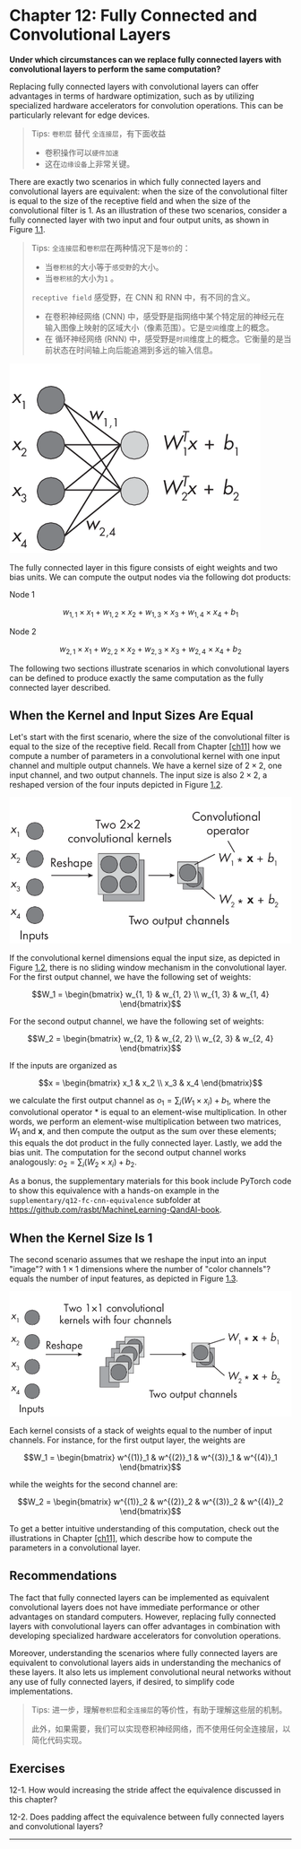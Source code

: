 







# Chapter 12: Fully Connected and Convolutional Layers
[](#chapter-12-fully-connected-and-convolutional-layers)



**Under which circumstances can we replace fully connected layers with
convolutional layers to perform the same computation?**

Replacing fully connected layers with convolutional layers can offer
advantages in terms of hardware optimization, such as by utilizing
specialized hardware accelerators for convolution operations. This can
be particularly relevant for edge devices.

> Tips: `卷积层` 替代 `全连接层`，有下面收益
> - 卷积操作可以`硬件加速`
> - 这在`边缘设备`上非常关键。

There are exactly two scenarios in which fully connected layers and
convolutional layers are equivalent: when the size of the convolutional
filter is equal to the size of the receptive field and when the size of
the convolutional filter is 1. As an illustration of these two
scenarios, consider a fully connected layer with two input and four
output units, as shown in
Figure [1.1](#fig-ch12-fig01).

> Tips: `全连接层`和`卷积层`在两种情况下是`等价`的： 
>   - 当`卷积核`的大小等于`感受野`的大小。
>   - 当`卷积核`的大小为`1` 。
> 
> `receptive field` 感受野，在 CNN 和 RNN 中，有不同的含义。
> - 在卷积神经网络 (CNN) 中，感受野是指网络中某个特定层的神经元在输入图像上映射的区域大小（像素范围）。它是`空间`维度上的概念。
> - 在 循环神经网络 (RNN) 中，感受野是`时间`维度上的概念。它衡量的是当前状态在时间轴上向后能追溯到多远的输入信息。


<a id="fig-ch12-fig01"></a>

![Four inputs and two outputs connected via eight weight parameters](../images/ch12-fig01.png)

The fully connected layer in this figure consists of eight weights and
two bias units. We can compute the output nodes via the following dot
products:

Node 1

$$w_{1, 1} \times x_1 + w_{1, 2} \times x_2 + w_{1, 3} \times x_3 + w_{1, 4} \times x_4 + b_1$$

Node 2

$$w_{2, 1} \times x_1 + w_{2, 2} \times x_2 + w_{2, 3} \times x_3 + w_{2, 4} \times x_4 + b_2$$

The following two sections illustrate scenarios in which convolutional
layers can be defined to produce exactly the same computation as the
fully connected layer described.

## When the Kernel and Input Sizes Are Equal
[](#when-the-kernel-and-input-sizes-are-equal)

Let's start with the first scenario, where the size of the
convolutional filter is equal to the size of the receptive field. Recall
from Chapter [\[ch11\]](./ch11/_books_ml-q-and-ai-ch11.md)
how we compute a number of parameters in a convolutional kernel with one
input channel and multiple output channels. We have a kernel size of
$2×2$, one input channel, and two output channels. The input
size is also $2×2$, a reshaped version of the four inputs
depicted in Figure [1.2](#fig-ch12-fig02).

<a id="fig-ch12-fig02"></a>

![A convolutional layer with a 2x2 kernel that equals the input size and two output channels](../images/ch12-fig02.png)


If the convolutional kernel dimensions equal the input size, as depicted
in Figure [1.2](#fig-ch12-fig02), there is no sliding window mechanism in the
convolutional layer. For the first output channel, we have the following
set of weights:

$$W_1 = \begin{bmatrix} w_{1, 1} & w_{1, 2} \\ w_{1, 3} & w_{1, 4} \end{bmatrix}$$

For the second output channel, we have the following set of weights:

$$W_2 = \begin{bmatrix} w_{2, 1} & w_{2, 2} \\ w_{2, 3} & w_{2, 4} \end{bmatrix}$$

If the inputs are organized as

$$x = \begin{bmatrix} x_1 & x_2 \\ x_3 & x_4 \end{bmatrix}$$

we calculate the first output channel as $o_1 = \sum_i (W_1 \times x_i) + b_1$, where the convolutional operator \* is equal to
an element-wise multiplication. In other words, we perform an
element-wise multiplication between two matrices, $W_1$ and **x**, and
then compute the output as the sum over these elements; this equals the
dot product in the fully connected layer. Lastly, we add the bias unit.
The computation for the second output channel works analogously: $o_2 = \sum_i (W_2 \times x_i) + b_2$.

As a bonus, the supplementary materials for this book include PyTorch
code to show this equivalence with a hands-on example in the
`supplementary/q12-fc-cnn-equivalence` subfolder at
<https://github.com/rasbt/MachineLearning-QandAI-book>.

## When the Kernel Size Is 1
[](#when-the-kernel-size-is-1)

The second scenario assumes that we reshape the input into an input
"image"? with $1×1$ dimensions where the number of "color
channels"? equals the number of input features, as depicted in
Figure [1.3](#fig-ch12-fig03).

<a id="fig-ch12-fig03"></a>

![The number of output nodes equals the number of channels if the kernel size is equal to the input size.](../images/ch12-fig03.png)

Each kernel consists of a stack of weights equal to the number of input
channels. For instance, for the first output layer, the weights are

$$W_1 = \begin{bmatrix} w^{(1)}_1 & w^{(2)}_1 & w^{(3)}_1 & w^{(4)}_1 \end{bmatrix}$$

while the weights for the second channel are:

$$W_2 = \begin{bmatrix} w^{(1)}_2 & w^{(2)}_2 & w^{(3)}_2 & w^{(4)}_2 \end{bmatrix}$$

To get a better intuitive understanding of this computation, check out
the illustrations in Chapter [\[ch11\]](./ch11/_books_ml-q-and-ai-ch11.md), which describe how to compute the parameters in a
convolutional layer.

## Recommendations
[](#recommendations)

The fact that fully connected layers can be implemented as equivalent
convolutional layers does not have immediate performance or other
advantages on standard computers. However, replacing fully connected
layers with convolutional layers can offer advantages in combination
with developing specialized hardware accelerators for convolution
operations.

Moreover, understanding the scenarios where fully connected layers are
equivalent to convolutional layers aids in understanding the mechanics
of these layers. It also lets us implement convolutional neural networks
without any use of fully connected layers, if desired, to simplify code
implementations.

> Tips: 进一步，理解`卷积层`和`全连接层`的等价性，有助于理解这些层的机制。
> 
> 此外，如果需要，我们可以实现卷积神经网络，而不使用任何全连接层，以简化代码实现。

## Exercises
[](#exercises)

12-1. How would increasing the stride affect the equivalence discussed
in this chapter?

12-2. Does padding affect the equivalence between fully connected layers
and convolutional layers?


------------------------------------------------------------------------

